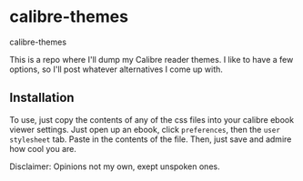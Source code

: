 # calibre-themes
calibre-themes

This is a repo where I'll dump my Calibre reader themes. I like 
to have a few options, so I'll post whatever alternatives I come up with. 

## Installation

To use, just copy the contents of any of the css files into your calibre
ebook viewer settings. Just open up an ebook, click `preferences`, then 
the `user stylesheet` tab. Paste in the contents of the file. Then, just
save and admire how cool you are.

Disclaimer: Opinions not my own, exept unspoken ones.
